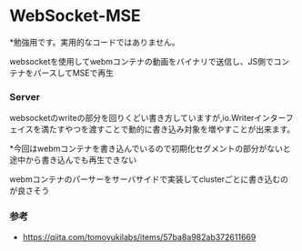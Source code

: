
# WebSocket-MSE

*勉強用です。実用的なコードではありません。


websocketを使用してwebmコンテナの動画をバイナリで送信し、JS側でコンテナをパースしてMSEで再生

### Server

websocketのwriteの部分を回りくどい書き方していますが,io.Writerインターフェイスを満たすやつを渡すことで動的に書き込み対象を増やすことが出来ます。

*今回はwebmコンテナを書き込んでいるので初期化セグメントの部分がないと途中から書き込んでも再生できない


webmコンテナのパーサーをサーバサイドで実装してclusterごとに書き込むのが良さそう

### 参考
- https://qiita.com/tomoyukilabs/items/57ba8a982ab372611669
